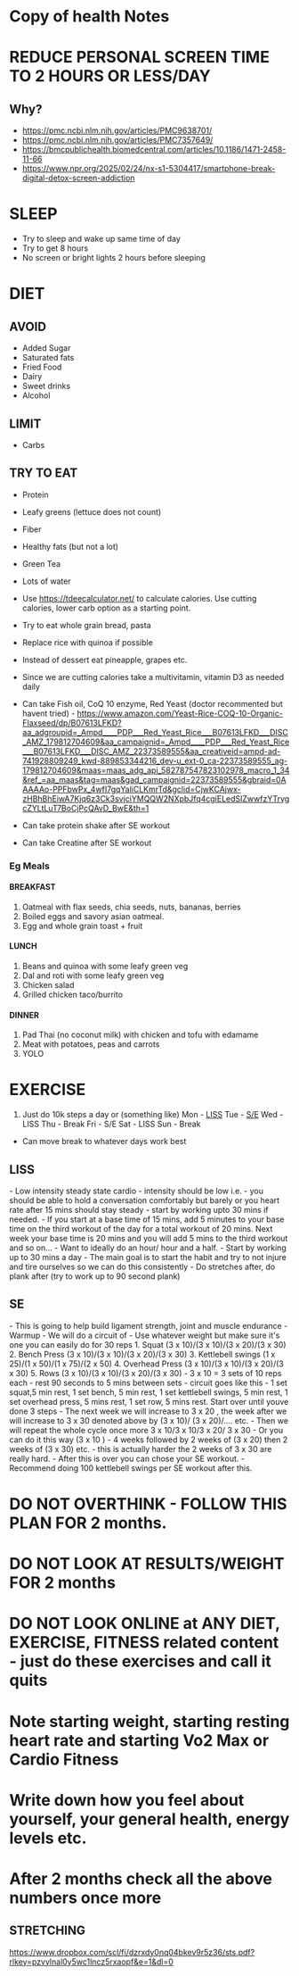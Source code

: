 # Copy of health Notes

# REDUCE PERSONAL SCREEN TIME TO 2 HOURS OR LESS/DAY
## Why?
- https://pmc.ncbi.nlm.nih.gov/articles/PMC9638701/
- https://pmc.ncbi.nlm.nih.gov/articles/PMC7357649/
- https://bmcpublichealth.biomedcentral.com/articles/10.1186/1471-2458-11-66
- https://www.npr.org/2025/02/24/nx-s1-5304417/smartphone-break-digital-detox-screen-addiction


# SLEEP
- Try to sleep and wake up same time of day
- Try to get 8 hours
- No screen or bright lights 2 hours before sleeping

# DIET
## AVOID
- Added Sugar
- Saturated fats
- Fried Food
- Dairy
- Sweet drinks
- Alcohol

## LIMIT
- Carbs

## TRY TO EAT
- Protein
- Leafy greens (lettuce does not count)
- Fiber
- Healthy fats (but not a lot)
- Green Tea
- Lots of water

 - Use https://tdeecalculator.net/ to calculate calories. Use cutting calories, lower carb option as a starting point.
 - Try to eat whole grain bread, pasta
 - Replace rice with quinoa if possible
 - Instead of dessert eat pineapple, grapes etc.
 - Since we are cutting calories take a multivitamin, vitamin D3 as needed daily
 - Can take Fish oil, CoQ 10 enzyme, Red Yeast (doctor recommented but havent tried) - https://www.amazon.com/Yeast-Rice-COQ-10-Organic-Flaxseed/dp/B07613LFKD?aa_adgroupid=_Ampd____PDP___Red_Yeast_Rice___B07613LFKD___DISC_AMZ_179812704609&aa_campaignid=_Ampd____PDP___Red_Yeast_Rice___B07613LFKD___DISC_AMZ_22373589555&aa_creativeid=ampd-ad-741928809249_kwd-889853344216_dev-u_ext-0_ca-22373589555_ag-179812704609&maas=maas_adg_api_582787547823102978_macro_1_34&ref_=aa_maas&tag=maas&gad_campaignid=22373589555&gbraid=0AAAAAo-PPFbwPx_4wfI7gqYaliCLKmrTd&gclid=CjwKCAjwx-zHBhBhEiwA7Kjq6z3Ck3svjciYMQQW2NXpbJfq4cgiELedSIZwwfzYTrygcZYLtLuT7BoCjPcQAvD_BwE&th=1
 - Can take protein shake after SE workout
 - Can take Creatine after SE workout

### Eg Meals
#### BREAKFAST
1. Oatmeal with flax seeds, chia seeds, nuts, bananas, berries
2. Boiled eggs and savory asian oatmeal.
3. Egg and whole grain toast + fruit

#### LUNCH
1. Beans and quinoa with some leafy green veg
2. Dal and roti with some leafy green veg
3. Chicken salad
4. Grilled chicken taco/burrito

#### DINNER
1. Pad Thai (no coconut milk) with chicken and tofu with edamame
2. Meat with potatoes, peas and carrots
3. YOLO

# EXERCISE
1. Just do 10k steps a day
or (something like)
Mon - <a href="#LISS">LISS</a>
Tue - <a href="#SE">S/E</a>
Wed - LISS
Thu - Break
Fri - S/E
Sat - LISS
Sun - Break

- Can move break to whatever days work best

<div id="LISS">
    <h2>LISS</h2>
    - Low intensity steady state cardio
    - intensity should be low i.e. - you should be able to hold a conversation comfortably but barely or you heart rate after 15 mins should stay steady
    - start by working upto 30 mins if needed.
    - If you start at a base time of 15 mins, add 5 minutes to your base time on the third workout of the day for a total workout of 20 mins. Next week your base time is 20 mins and you will add 5 mins to the third workout and so on...  
    - Want to ideally do an hour/ hour and a half.
    - Start by working up to 30 mins a day
    - The main goal is to start the habit and try to not injure and tire ourselves so we can do this consistently
    - Do stretches after, do plank after (try to work up to 90 second plank)
</div>

<div id="SE">
    <h2>SE</h2>
    - This is going to help build ligament strength, joint and muscle endurance
     - Warmup
     - We will do a circuit of
     - Use whatever weight but make sure it's one you can easily do for 30 reps
     1. Squat (3 x 10)/(3 x 10)/(3 x 20)/(3 x 30)
     2. Bench Press (3 x 10)/(3 x 10)/(3 x 20)/(3 x 30)
     3. Kettlebell swings (1 x 25)/(1 x 50)/(1 x 75)/(2 x 50)
     4. Overhead Press (3 x 10)/(3 x 10)/(3 x 20)/(3 x 30)
     5. Rows (3 x 10)/(3 x 10)/(3 x 20)/(3 x 30)
     - 3 x 10 = 3 sets of 10 reps each
     - rest 90 seconds to 5 mins between sets
     - circuit goes like this - 1 set squat,5 min rest, 1 set bench, 5 min rest, 1 set kettlebell swings, 5 min rest, 1 set overhead press, 5 mins rest, 1 set row, 5 mins rest. Start over until youve done 3 steps
     - The next week we will increase to 3 x 20 , the week after we will increase to 3 x 30 denoted above by (3 x 10)/ (3 x 20)/.... etc.
     - Then we will repeat the whole cycle once more 3 x 10/3 x 10/3 x 20/ 3 x 30
     - Or you can do it this way (3 x 10 ) - 4 weeks followed by 2 weeks of (3 x 20) then 2 weeks of (3 x 30) etc. - this is actually harder the 2 weeks of 3 x 30 are really hard.
     - After this is over you can chose your SE workout.
     - Recommend doing 100 kettlebell swings per SE workout after this.
</div>

# DO NOT OVERTHINK - FOLLOW THIS PLAN FOR 2 months.
# DO NOT LOOK AT RESULTS/WEIGHT FOR 2 months
# DO NOT LOOK ONLINE at ANY DIET, EXERCISE, FITNESS related content - just do these exercises and call it quits
# Note starting weight, starting resting heart rate and starting Vo2 Max or Cardio Fitness
# Write down how you feel about yourself, your general health, energy levels etc.
# After 2 months check all the above numbers once more

## STRETCHING
https://www.dropbox.com/scl/fi/dzrxdy0nq04bkev9r5z36/sts.pdf?rlkey=pzvylnal0y5wc1lncz5rxaopf&e=1&dl=0


